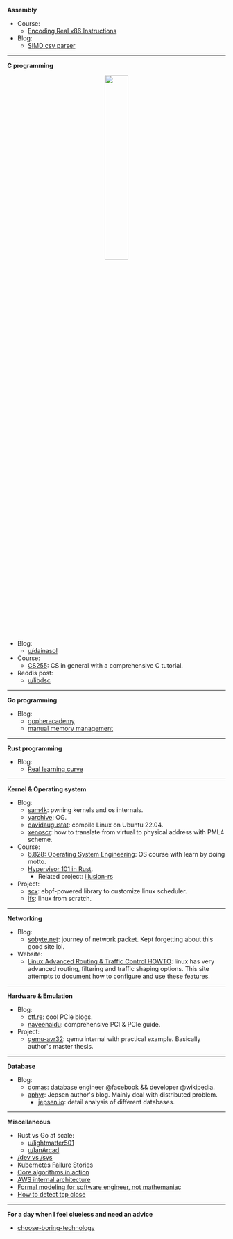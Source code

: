 **Assembly**
- Course:
  - [Encoding Real x86 Instructions](http://www.c-jump.com/CIS77/CPU/x86/lecture.html)
- Blog:
  - [SIMD csv parser](https://sanixdk.xyz/blogs/how-i-accidentally-created-the-fastest-csv-parser-ever-made)
---
**C programming**
<p align="center" width="100%">
    <img width="33%" src="./images/u7j1d3bwdut71.webp">
</p>

- Blog:
    - [u/dainasol](https://www.reddit.com/r/C_Programming/comments/16e7thg/what_are_some_good_blogs_on_programming_in_c_you/)
- Course:
    - [CS255](https://www.cs.emory.edu/~cheung/Courses/255/Syllabus/syl.html#CURRENT): CS in general with a comprehensive C tutorial.
- Reddis post:
    - [u/libdsc](https://www.reddit.com/r/C_Programming/comments/1c9z0cb/i_created_my_first_c_library_comments_andor/)
---
**Go programming**
- Blog:
  - [gopheracademy](https://gopheracademy.com/)
  - [manual memory management](https://hypermode.com/blog/manual-memory-management-golang-jemalloc)
---
**Rust programming**
- Blog:
  - [Real learning curve](https://www.integralist.co.uk/posts/rust-ownership/)
---
**Kernel & Operating system**
- Blog:
    - [sam4k](https://sam4k.com/): pwning kernels and os internals.
    - [yarchive](https://yarchive.net/comp/index.html): OG.
    - [davidaugustat](https://davidaugustat.com/linux/how-to-compile-linux-kernel-on-ubuntu): compile Linux on Ubuntu 22.04.
    - [xenoscr](https://blog.xenoscr.net/2021/09/06/Exploring-Virtual-Memory-and-Page-Structures.html): how to translate from virtual to physical address with PML4 scheme. 
- Course:
    - [6.828: Operating System Engineering](https://pdos.csail.mit.edu/6.828/2018/schedule.html): OS course with learn by doing motto.
    - [Hypervisor 101 in Rust](https://tandasat.github.io/Hypervisor-101-in-Rust/introduction/index.html).
      - Related project: [illusion-rs](https://github.com/memN0ps/illusion-rs)   
- Project:
    - [scx](https://github.com/sched-ext/scx): ebpf-powered library to customize linux scheduler.
    - [lfs](https://www.linuxfromscratch.org/): linux from scratch.
---
**Networking**
- Blog:
  - [sobyte.net](https://www.sobyte.net/post/2022-10/linux-net-snd-rcv/): journey of network packet. Kept forgetting about this good site lol. 
- Website:
  - [Linux Advanced Routing & Traffic Control HOWTO](https://lartc.org/howto): linux has very advanced routing, filtering and traffic shaping options. This site attempts to document how to configure and use these features.
---
**Hardware & Emulation**
- Blog:
    - [ctf.re](https://ctf.re/): cool PCIe blogs.
    - [naveenaidu](https://naveenaidu.dev/blog): comprehensive PCI & PCIe guide.
- Project:
    - [qemu-avr32](https://fgoehler.com/projects/qemu-avr32/): qemu internal with practical example. Basically author's master thesis.
---
**Database**
- Blog:
    - [domas](https://dom.as/domas/): database engineer @facebook && developer @wikipedia.
    - [aphyr](https://aphyr.com): Jepsen author's blog. Mainly deal with distributed problem.
      - [jepsen.io](https://jepsen.io/): detail analysis of different databases.
---
**Miscellaneous**
- Rust vs Go at scale:
    - [u/lightmatter501](https://www.reddit.com/r/golang/comments/10ova9v/comment/j6hxy91/?utm_source=share&utm_medium=web3x&utm_name=web3xcss&utm_term=1&utm_content=share_button)
    - [u/IanArcad](https://www.reddit.com/r/golang/comments/10ova9v/comment/j6kwxjz/?utm_source=share&utm_medium=web3x&utm_name=web3xcss&utm_term=1&utm_content=share_button)
- [/dev vs /sys](https://unix.stackexchange.com/questions/176215/difference-between-dev-and-sys)
- [Kubernetes Failure Stories](https://k8s.af/)
- [Core algorithms in action](https://cstheory.stackexchange.com/questions/19759/core-algorithms-deployed/19773#19773)
- [AWS internal architecture](https://aws.amazon.com/builders-library/?cards-body.sort-by=item.additionalFields.sortDate&cards-body.sort-order=desc&awsf.filter-content-category=*all&awsf.filter-content-type=*all&awsf.filter-content-level=level%23400)
- [Formal modeling for software engineer, not mathemaniac](https://elliotswart.github.io/pragmaticformalmodeling/)
- [How to detect tcp close](https://users.rust-lang.org/t/how-to-detect-tcp-close/50925)
---
**For a day when I feel clueless and need an advice**
- [choose-boring-technology](https://mcfunley.com/choose-boring-technology)
